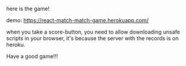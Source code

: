 here is the game!

demo: https://react-match-match-game.herokuapp.com/

when you take a score-button, you need to allow downloading unsafe scripts in your browser, it's because the server with the records is on heroku.

Have a good game!!!